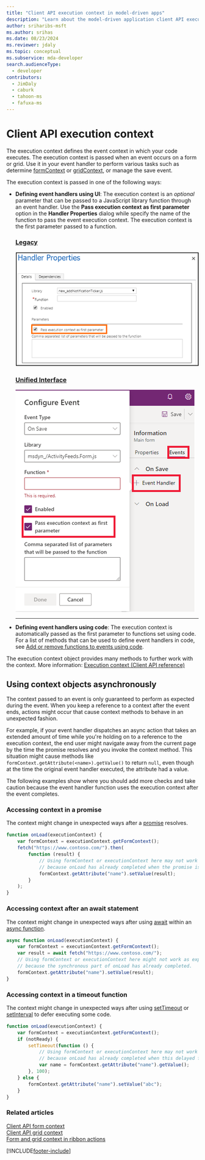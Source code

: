 ```yaml
---
title: "Client API execution context in model-driven apps"
description: "Learn about the model-driven application client API execution context"
author: sriharibs-msft
ms.author: srihas
ms.date: 08/23/2024
ms.reviewer: jdaly
ms.topic: conceptual
ms.subservice: mda-developer
search.audienceType: 
  - developer
contributors: 
  - JimDaly
  - caburk
  - tahoon-ms
  - fafuxa-ms
---
```

# Client API execution context

The execution context defines the event context in which your code executes. The execution context is passed when an event occurs on a form or grid. Use it in your event handler to perform various tasks such as determine [formContext](clientapi-form-context.md) or [gridContext](clientapi-grid-context.md), or manage the save event.

The execution context is passed in one of the following ways:

- **Defining event handlers using UI**: The execution context is an *optional* parameter that can be passed to a JavaScript library function through an event handler. Use the **Pass execution context as first parameter** option in the **Handler Properties** dialog while specify the name of the function to pass the event execution context. The execution context is the first parameter passed to a function.

   ### [Legacy](#tab/pass-execution-context-legacy)

     ![Pass execution context.](../media/ClientAPI-PassExecutionContext.png "Pass execution context")

   ### [Unified Interface](#tab/pass-execution-context-unified-interface)

     ![Pass execution context as parameter.](../media/pass-execution-context-as-first-parameter.png "Pass execution context as parameter")

   ---

- **Defining event handlers using code**: The execution context is automatically passed as the first parameter to functions set using code. For a list of methods that can be used to define event handlers in code, see [Add or remove functions to events using code](events-forms-grids.md#add-or-remove-event-handler-function-to-event-using-code).

The execution context object provides many methods to further work with the context. More information: [Execution context (Client API reference)](reference/execution-context.md)

## Using context objects asynchronously

The context passed to an event is only guaranteed to perform as expected during the event. When you keep a reference to a context after the event ends, actions might occur that cause context methods to behave in an unexpected fashion.

For example, if your event handler dispatches an async action that takes an extended amount of time while you're holding on to a reference to the execution context, the end user might navigate away from the current page by the time the promise resolves and you invoke the context method. This situation might cause methods like `formContext.getAttribute(<name>).getValue()` to return `null`, even though at the time the original event handler executed, the attribute had a value.

The following examples show where you should add more checks and take caution because the event handler function uses the execution context after the event completes.

### Accessing context in a promise

The context might change in unexpected ways after a [promise](https://developer.mozilla.org/docs/Web/JavaScript/Reference/Global_Objects/Promise) resolves.

```JavaScript
function onLoad(executionContext) {
    var formContext = executionContext.getFormContext();
    fetch("https://www.contoso.com/").then(
        function (result) {
            // Using formContext or executionContext here may not work as expected
            // because onLoad has already completed when the promise is resolved.
            formContext.getAttribute("name").setValue(result);
        }
    );
}
```

### Accessing context after an await statement

The context might change in unexpected ways after using [await](https://developer.mozilla.org/docs/Web/JavaScript/Reference/Operators/await) within an [async function](https://developer.mozilla.org/docs/Web/JavaScript/Reference/Statements/async_function). 

```JavaScript
async function onLoad(executionContext) {
    var formContext = executionContext.getFormContext();
    var result = await fetch("https://www.contoso.com/");
    // Using formContext or executionContext here might not work as expected
    // because the synchronous part of onLoad has already completed.
    formContext.getAttribute("name").setValue(result);
}
```

### Accessing context in a timeout function

The context might change in unexpected ways after using [setTimeout](https://developer.mozilla.org/docs/Web/API/setTimeout) or [setInterval](https://developer.mozilla.org/docs/Web/API/setInterval) to defer executing some code.

```JavaScript
function onLoad(executionContext) {
    var formContext = executionContext.getFormContext();
    if (notReady) {
        setTimeout(function () {
            // Using formContext or executionContext here may not work as expected
            // because onLoad has already completed when this delayed function executes.
            var name = formContext.getAttribute("name").getValue();
        }, 100);
    } else {
        formContext.getAttribute("name").setValue("abc");
    }
}
```


### Related articles

 [Client API form context](clientapi-form-context.md)<br>
 [Client API grid context](clientapi-grid-context.md)<br>
 [Form and grid context in ribbon actions](../pass-data-page-parameter-ribbon-actions.md#form-and-grid-context-in-ribbon-actions)

[!INCLUDE[footer-include](../../../includes/footer-banner.md)]
